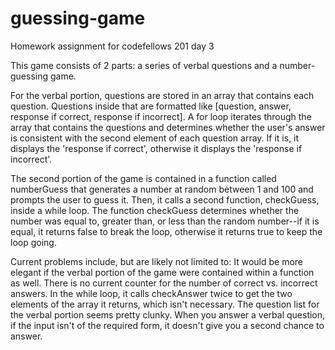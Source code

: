 # guessing-game
Homework assignment for codefellows 201 day 3

This game consists of 2 parts: a series of verbal questions and a number-guessing game.

For the verbal portion, questions are stored in an array that contains each question. Questions inside that are formatted like [question, answer, response if correct, response if incorrect]. A for loop iterates through the array that contains the questions and determines whether the user's answer is consistent with the second element of each question array. If it is, it displays the 'response if correct', otherwise it displays the 'response if incorrect'.

The second portion of the game is contained in a function called numberGuess that generates a number at random between 1 and 100 and prompts the user to guess it. Then, it calls a second function, checkGuess, inside a while loop. The function checkGuess  determines whether the number was equal to, greater than, or less than the random number--if it is equal, it returns false to break the loop, otherwise it returns true to keep the loop going.

Current problems include, but are likely not limited to:
It would be more elegant if the verbal portion of the game were contained within a function as well.
There is no current counter for the number of correct vs. incorrect answers.
In the while loop, it calls checkAnswer twice to get the two elements of the array it returns, which isn't necessary.
The question list for the verbal portion seems pretty clunky.
When you answer a verbal question, if the input isn't of the required form, it doesn't give you a second chance to answer.
